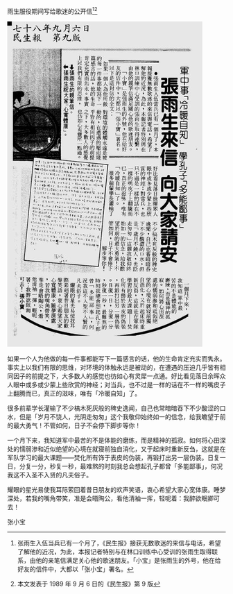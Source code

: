 雨生服役期间写给歌迷的公开信[^1][^2]

![page-1](../../image/%E4%BF%A1%E6%9C%AD/1989-09-06_%E9%9B%A8%E7%94%9F%E6%9C%8D%E5%BD%B9%E6%9C%9F%E9%97%B4%E5%86%99%E7%BB%99%E6%AD%8C%E8%BF%B7%E7%9A%84%E5%85%AC%E5%BC%80%E4%BF%A1/page-1.jpg)

如果一个人为他做的每一件事都能写下一篇感言的话，他的生命肯定充实而隽永。事实上以我们有限的思维，对环境的体触永远是被动的，在遭遇的压迫几乎皆有相同因子的前提之下，大多数人的感觉也彷如心有灵犀一点通。好比看见落日余晖众人眼中或多或少蒙上些欣赏的神经；对当兵，也不过是一样的话在不一样的嘴皮子上翻腾而已，真正的滋味，唯有「冷暖自知」了。

很多前辈学长灌输了不少槁木死灰般的稗史逸闻，自己也常暗暗吞下不少酸涩的口水，但是「岁月不饶人，光阴走匆匆」这个我敬仰始终如一的信念，给我瞻望于前的最大勇气！不管如何，日子不会停下脚步等你！

一个月下来，我知道军中最苦的不是体能的磨练，而是精神的孤寂。如何将心田深处的懦弱渗和近似绝望的心境在就寝前独自消化，又于起床时重新反刍，这就是在军队学习的最大课题——焚化所有饰于表皮的伪装，再锻打出另一层伪装。日复一日，分复一分，秒复一秒，最难熬的时刻我总会想起孔子都曾「多能鄙事」，何况我这不入圣不入贤的凡夫俗子。

耀眼的星光易使我耳际萦回着昔日朋友的欢声笑语，衷心希望大家心宽体康。睡梦深处，若我的嘴角带笑，准是会晤陶公，看他清袖一挥，轻呢着：我醉欲眠卿可去！

张小宝

[^1]: 张雨生入伍当兵已有一个月了，《民生报》接获无数歌迷的来信与电话，希望了解他的近况，为此，本报记者特别与在林口训练中心受训的张雨生取得联系，由他的亲笔信满足关心他的歌迷朋友。「小宝」是张雨生的外号，他在给好友的信件中，大都以「张小宝」署名。
[^2]: 本文发表于 1989 年 9 月 6 日的《民生报》第 9 版
